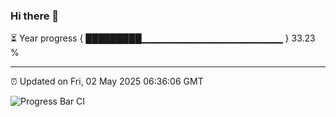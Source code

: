 ### Hi there 👋

⏳ Year progress { █████████▁▁▁▁▁▁▁▁▁▁▁▁▁▁▁▁▁▁▁▁▁ } 33.23 %

---

⏰ Updated on Fri, 02 May 2025 06:36:06 GMT

![Progress Bar CI](https://github.com/DhruviPatel157/GitHub-Actions-Demo/workflows/Progress%20Bar%20CI/badge.svg)
